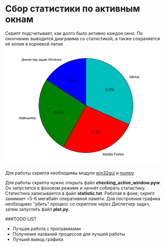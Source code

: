 # Сбор статистики по активным окнам
Скрипт подсчитывает, как долго было активно каждое окно. По окончанию выводится диаграмма со статистикой, а также сохраняется её копия в корневой папке
![](https://github.com/become-iron/statistics-active-windows/blob/master/plot.png)

Для работы скрипта необходимы модули [win32gui](http://sourceforge.net/projects/pywin32/files/pywin32/) и [numpy](http://sourceforge.net/projects/numpy/files/NumPy).

Для работы скрипта нужно открыть файл **checking_active_window.pyw**. Он запустится в фоновом режиме и начнёт собирать статистику. Статистика записывается в файл **statistic.txt**. Работая в фоне, скрипт занимает ~5-6 мегабайт оперативной памяти.
Для построения графика необходимо "убить" процесс со скриптом через Диспетчер задач, затем запустить файл **plot.py**.

###TODO LIST
* Лучшая работа с программами
* Получение названий процессов для лучшей работы
* Лучший вывод графика
